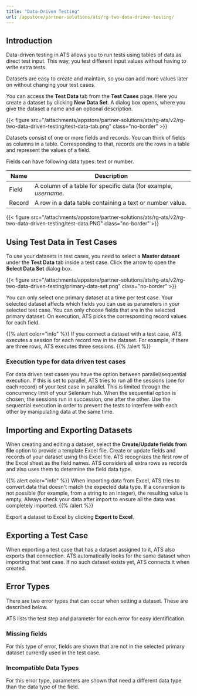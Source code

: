 ```yaml
---
title: "Data-Driven Testing"
url: /appstore/partner-solutions/ats/rg-two-data-driven-testing/
---
```


## Introduction

Data-driven testing in ATS allows you to run tests using tables of data as direct test input. This way, you test different input values without having to write extra tests.

Datasets are easy to create and maintain, so you can add more values later on without changing your test cases.

You can access the **Test Data** tab from the **Test Cases** page. Here you create a dataset by clicking **New Data Set**. A dialog box opens, where you give the dataset a name and an optional description.

{{< figure src="/attachments/appstore/partner-solutions/ats/rg-ats/v2/rg-two-data-driven-testing/test-data-tab.png" class="no-border" >}}

Datasets consist of one or more fields and records. You can think of fields as columns in a table. Corresponding to that, records are the rows in a table and represent the values of a field.

Fields can have following data types: text or number.

| Name   | Description                              |
| ------ | ---------------------------------------- |
| Field  | A column of a table for specific data (for example, *username*. |
| Record | A row in a data table containing a text or number value. |

{{< figure src="/attachments/appstore/partner-solutions/ats/rg-ats/v2/rg-two-data-driven-testing/test-data.PNG" class="no-border" >}}

## Using Test Data in Test Cases

To use your datasets in test cases, you need to select a **Master dataset** under the **Test Data** tab inside a test case. Click the arrow to open the **Select Data Set** dialog box.

{{< figure src="/attachments/appstore/partner-solutions/ats/rg-ats/v2/rg-two-data-driven-testing/primary-data-set.png" class="no-border" >}}

You can only select one primary dataset at a time per test case. Your selected dataset affects which fields you can use as parameters in your selected test case. You can only choose fields that are in the selected primary dataset. On execution, ATS picks the corresponding record values for each field.

{{% alert color="info" %}}
If you connect a dataset with a test case, ATS executes a session for each record row in the dataset. For example, if there are three rows, ATS executes three sessions.
{{% /alert %}}

### Execution type for data driven test cases

For data driven test cases you have the option between parallel/sequential execution. If this is set to parallel, ATS tries to run all the sessions (one for each record) of your test case in parallel. This is limited through the concurrency limit of your Selenium hub. When the sequential option is chosen, the sessions run in succession, one after the other.
Use the sequential execution in order to prevent the tests to interfere with each other by manipulating data at the same time.

## Importing and Exporting Datasets

When creating and editing a dataset, select the **Create/Update fields from file** option to provide a template Excel file. Create or update fields and records of your dataset using this Excel file. ATS recognizes the first row of the Excel sheet as the field names. ATS considers all extra rows as records and also uses them to determine the field data type.

{{% alert color="info" %}}
When importing data from Excel, ATS tries to convert data that doesn't match the expected data type. If a conversion is not possible (for example, from a string to an integer), the resulting value is empty. Always check your data after import to ensure all the data was completely imported.
{{% /alert %}}

Export a dataset to Excel by clicking **Export to Excel**.

## Exporting a Test Case

When exporting a test case that has a dataset assigned to it, ATS also exports that connection. ATS automatically looks for the same dataset when importing that test case. If no such dataset exists yet, ATS connects it when created.

## Error Types

There are two error types that can occur when setting a dataset. These are described below.

ATS lists the test step and parameter for each error for easy identification.

### Missing fields

For this type of error, fields are shown that are not in the selected primary dataset currently used in the test case.

### Incompatible Data Types

For this error type, parameters are shown that need a different data type than the data type of the field.
